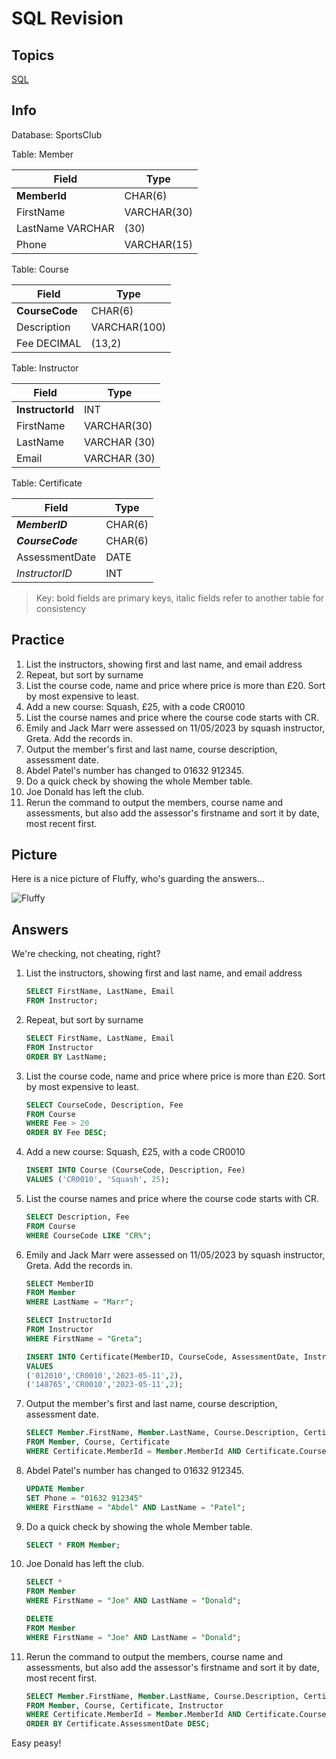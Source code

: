 # SQL Revision

## Topics

[SQL](https://isaaccomputerscience.org/topics/sql?examBoard=aqa&stage=gcse)

## Info

Database: SportsClub

Table: Member

| Field | Type |
|---|---|
| **MemberId** | CHAR(6) |
| FirstName | VARCHAR(30) |
| LastName VARCHAR | (30) |
| Phone | VARCHAR(15) |

Table: Course

| Field | Type |
|---|---|
| **CourseCode** | CHAR(6) |
| Description | VARCHAR(100) |
| Fee DECIMAL | (13,2) |

Table: Instructor

| Field | Type |
|---|---|
| **InstructorId** | INT |
| FirstName | VARCHAR(30) |
| LastName | VARCHAR (30) |
| Email | VARCHAR (30) |

Table: Certificate

| Field | Type |
|---|---|
| ***MemberID*** | CHAR(6) |
| ***CourseCode*** | CHAR(6) |
| AssessmentDate | DATE |
| *InstructorID* | INT |

> Key: bold fields are primary keys, italic fields refer to another table for consistency

## Practice

1. List the instructors, showing first and last name, and email address
1. Repeat, but sort by surname
1. List the course code, name and price where price is more than £20. Sort by most expensive to least.
1. Add a new course: Squash, £25, with a code CR0010
1. List the course names and price where the course code starts with CR.
1. Emily and Jack Marr were assessed on 11/05/2023 by squash instructor, Greta. Add the records in.
1. Output the member's first and last name, course description, assessment date.
1. Abdel Patel's number has changed to 01632 912345.
1. Do a quick check by showing the whole Member table.
1. Joe Donald has left the club.
1. Rerun the command to output the members, course name and assessments, but also add the assessor's firstname and sort it by date, most recent first.

## Picture

Here is a nice picture of Fluffy, who's guarding the answers...

![Fluffy](https://images.saymedia-content.com/.image/c_limit%2Ccs_srgb%2Cq_auto:eco%2Cw_520/MTc2Mjk0MjYxMjIxMjM3OTMz/harry-potter-fluffy.webp)

## Answers

We're checking, not cheating, right?

1. List the instructors, showing first and last name, and email address

    ```sql
    SELECT FirstName, LastName, Email
    FROM Instructor;
    ```

1. Repeat, but sort by surname

    ```sql
    SELECT FirstName, LastName, Email
    FROM Instructor
    ORDER BY LastName;
    ```

1. List the course code, name and price where price is more than £20. Sort by most expensive to least.

    ```sql
    SELECT CourseCode, Description, Fee
    FROM Course
    WHERE Fee > 20
    ORDER BY Fee DESC;
    ```

1. Add a new course: Squash, £25, with a code CR0010

    ```sql
    INSERT INTO Course (CourseCode, Description, Fee)
    VALUES ('CR0010', 'Squash', 25);
    ```

1. List the course names and price where the course code starts with CR.

    ```sql
    SELECT Description, Fee
    FROM Course
    WHERE CourseCode LIKE "CR%";
    ```

1. Emily and Jack Marr were assessed on 11/05/2023 by squash instructor, Greta. Add the records in.

    ```sql
    SELECT MemberID
    FROM Member
    WHERE LastName = "Marr";

    SELECT InstructorId
    FROM Instructor
    WHERE FirstName = "Greta";

    INSERT INTO Certificate(MemberID, CourseCode, AssessmentDate, InstructorID)
    VALUES
    ('012010','CR0010','2023-05-11',2),
    ('148765','CR0010','2023-05-11',2);
    ```

1. Output the member's first and last name, course description, assessment date.

    ```sql
    SELECT Member.FirstName, Member.LastName, Course.Description, Certificate.AssessmentDate
    FROM Member, Course, Certificate
    WHERE Certificate.MemberId = Member.MemberId AND Certificate.CourseCode = Course.CourseCode;
    ```

1. Abdel Patel's number has changed to 01632 912345.

    ```sql
    UPDATE Member
    SET Phone = "01632 912345"
    WHERE FirstName = "Abdel" AND LastName = "Patel";
    ```

1. Do a quick check by showing the whole Member table.

    ```sql
    SELECT * FROM Member;
    ```

1. Joe Donald has left the club.

    ```sql
    SELECT *
    FROM Member
    WHERE FirstName = "Joe" AND LastName = "Donald";

    DELETE
    FROM Member
    WHERE FirstName = "Joe" AND LastName = "Donald";
    ```

1. Rerun the command to output the members, course name and assessments, but also add the assessor's firstname and sort it by date, most recent first.

    ```sql
    SELECT Member.FirstName, Member.LastName, Course.Description, Certificate.AssessmentDate, Instructor.FirstName
    FROM Member, Course, Certificate, Instructor
    WHERE Certificate.MemberId = Member.MemberId AND Certificate.CourseCode = Course.CourseCode AND Certificate.InstructorId = Instructor.InstructorId
    ORDER BY Certificate.AssessmentDate DESC;
    ```

Easy peasy!

